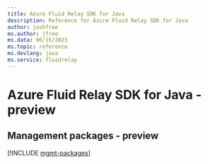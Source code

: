 ```yaml
---
title: Azure Fluid Relay SDK for Java
description: Reference for Azure Fluid Relay SDK for Java
author: joshfree
ms.author: jfree
ms.data: 06/15/2023
ms.topic: reference
ms.devlang: java
ms.service: fluidrelay
---
```

# Azure Fluid Relay SDK for Java - preview

## Management packages - preview
[!INCLUDE [mgmt-packages](fluid-relay-mgmt-index.md)]